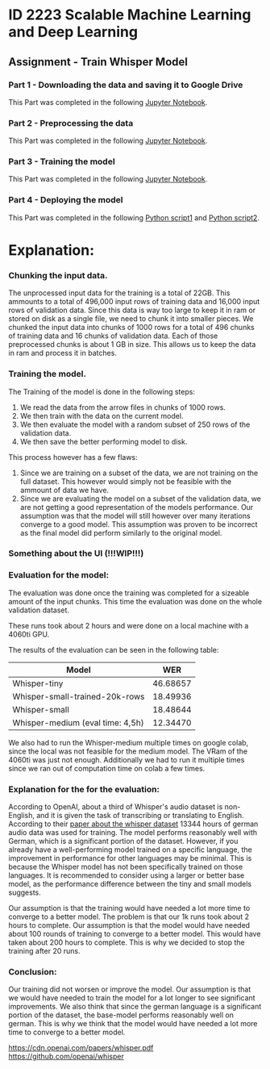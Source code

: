 # ID 2223 Scalable Machine Learning and Deep Learning

## Assignment - Train Whisper Model


### Part 1 - Downloading the data and saving it to Google Drive

This Part was completed in the following [Jupyter Notebook](/Lab2/Lab2-Part1(Download).ipynb).

### Part 2 - Preprocessing the data

This Part was completed in the following [Jupyter Notebook](/Lab2/Lab2-Part2.ipynb).

### Part 3 - Training the model

This Part was completed in the following [Jupyter Notebook](/Lab2/Lab2-Part3.ipynb).

### Part 4 - Deploying the model

This Part was completed in the following [Python script1](/Lab2/UI/app.py) and [Python script2](/Lab2/UI/llama.py).

# Explanation:

### Chunking the input data.

The unprocessed input data for the training is a total of 22GB. 
This ammounts to a total of 496,000 input rows of training data and 16,000 input rows of validation data.
Since this data is way too large to keep it in ram or stored on disk as a single file, we need to chunk it into smaller pieces.
We chunked the input data into chunks of 1000 rows for a total of 496 chunks of training data and 16 chunks of validation data.
Each of those preprocessed chunks is about 1 GB in size.
This allows us to keep the data in ram and process it in batches.

### Training the model.

The Training of the model is done in the following steps:
1. We read the data from the arrow files in chunks of 1000 rows.
2. We then train with the data on the current model.
3. We then evaluate the model with a random subset of 250 rows of the validation data.
4. We then save the better performing model to disk.

This process however has a few flaws:

1. Since we are training on a subset of the data, we are not training on the full dataset. This however would simply not be feasible with the ammount of data we have.
2. Since we are evaluating the model on a subset of the validation data, we are not getting a good representation of the models performance. Our assumption was that the model will still however over many iterations converge to a good model. This assumption was proven to be incorrect as the final model did perform similarly to the original model.


### Something about the UI (!!!WIP!!!)



### Evaluation for the model:

The evaluation was done once the training was completed for a sizeable amount of the input chunks. 
This time the evaluation was done on the whole validation dataset.

These runs took about 2 hours and were done on a local machine with a 4060ti GPU.

The results of the evaluation can be seen in the following table:

| Model | WER |
| --- | --- |
| Whisper-tiny                          | 46.68657  |
| Whisper-small-trained-20k-rows        | 18.49936  |
| Whisper-small                         | 18.48644  |
| Whisper-medium (eval time: 4,5h)      | 12.34470  |

We also had to run the Whisper-medium multiple times on google colab, since the local was not feasible for the medium model. The VRam of the 4060ti was just not enough.
Additionally we had to run it multiple times since we ran out of computation time on colab a few times.



### Explanation for the for the evaluation:

According to OpenAI, about a third of Whisper's audio dataset is non-English, and it is given the task of transcribing or translating to English. 
According to their [paper about the whisper dataset](https://cdn.openai.com/papers/whisper.pdf) 13344 hours of german audio data was used for training. 
The model performs reasonably well with German, which is a significant portion of the dataset. 
However, if you already have a well-performing model trained on a specific language, the improvement in performance for other languages may be minimal. 
This is because the Whisper model has not been specifically trained on those languages. It is recommended to consider using a larger or better base model, as the performance difference between the tiny and small models suggests.

Our assumption is that the training would have needed a lot more time to converge to a better model.
The problem is that our 1k runs took about 2 hours to complete.
Our assumption is that the model would have needed about 100 rounds of training to converge to a better model.
This would have taken about 200 hours to complete.
This is why we decided to stop the training after 20 runs.

### Conclusion:

Our training did not worsen or improve the model. 
Our assumption is that we would have needed to train the model for a lot longer to see significant improvements.
We also think that since the german language is a significant portion of the dataset, the base-model performs reasonably well on german.
This is why we think that the model would have needed a lot more time to converge to a better model.


https://cdn.openai.com/papers/whisper.pdf
https://github.com/openai/whisper